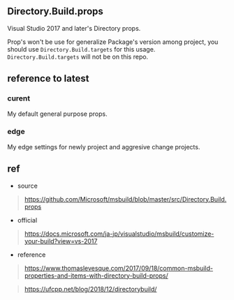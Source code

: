 ## Directory.Build.props

Visual Studio 2017 and later's Directory props.

Prop's won't be use for generalize Package's version among project, you should use `Directory.Build.targets` for this usage. `Directory.Build.targets` will not be on this repo.

## reference to latest

### curent

My default general purpose props.

### edge

My edge settings for newly project and aggresive change projects.

## ref

* source
> https://github.com/Microsoft/msbuild/blob/master/src/Directory.Build.props

* official

> https://docs.microsoft.com/ja-jp/visualstudio/msbuild/customize-your-build?view=vs-2017

* reference

> https://www.thomaslevesque.com/2017/09/18/common-msbuild-properties-and-items-with-directory-build-props/

> https://ufcpp.net/blog/2018/12/directorybuild/